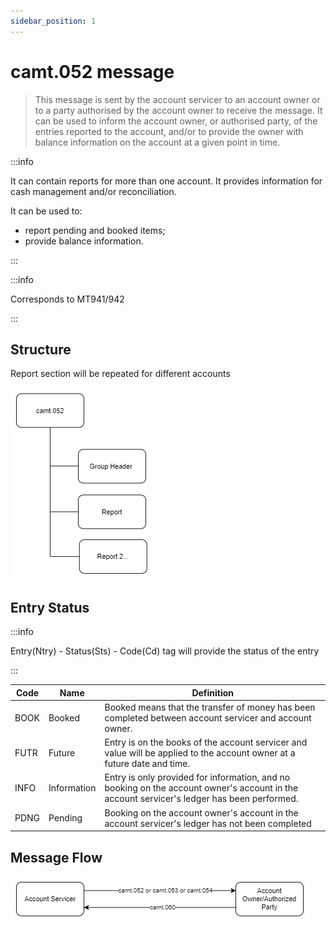 ```yaml
---
sidebar_position: 1
---
```


# camt.052 message

> This message is sent by the account servicer to an account owner or to a party authorised by the account owner to receive the message. It can be used to inform the account owner, or authorised party, of the entries reported to the account, and/or to provide the owner with balance information on the account at a given point in time.

:::info

It can contain reports for more than one account. It provides information for cash management and/or reconciliation.

It can be used to:

- report pending and booked items;
- provide balance information.

:::

:::info

Corresponds to MT941/942

:::

## Structure

Report section will be repeated for different accounts

![Structure](./img/camt.052.structure.png)

## Entry Status

:::info

Entry(Ntry) - Status(Sts) - Code(Cd) tag will provide the status of the entry

:::

| Code | Name        | Definition                                                                                                                                 |
| ---- | ----------- | ------------------------------------------------------------------------------------------------------------------------------------------ |
| BOOK | Booked      | Booked means that the transfer of money has been completed between account servicer and account owner.                                     |
| FUTR | Future      | Entry is on the books of the account servicer and value will be applied to the account owner at a future date and time.                    |
| INFO | Information | Entry is only provided for information, and no booking on the account owner's account in the account servicer's ledger has been performed. |
| PDNG | Pending     | Booking on the account owner's account in the account servicer's ledger has not been completed                                             |

## Message Flow

![Messahe Flow](./img/camt.052.053.054.060.png)
